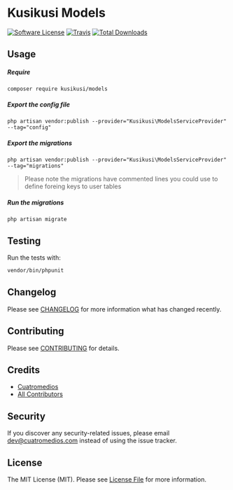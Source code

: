 # Kusikusi Models

[![Software License](https://img.shields.io/badge/license-MIT-brightgreen.svg?style=flat-square)](LICENSE.md)
[![Travis](https://img.shields.io/travis/cuatromedios/kusikusi-models.svg?style=flat-square)]()
[![Total Downloads](https://img.shields.io/packagist/dt/cuatromedios/kusikusi-models.svg?style=flat-square)](https://packagist.org/packages/kusikusi/models)

<a name="usage"></a>
## Usage
##### Require
```shell
composer require kusikusi/models
```

##### Export the config file
```shell
php artisan vendor:publish --provider="Kusikusi\ModelsServiceProvider" --tag="config"
```
##### Export the migrations
```shell
php artisan vendor:publish --provider="Kusikusi\ModelsServiceProvider" --tag="migrations"
```
> Please note the migrations have commented lines you could use to define foreing keys to user tables

##### Run the migrations
```shell
php artisan migrate
```

## Testing
Run the tests with:

``` bash
vendor/bin/phpunit
```

## Changelog
Please see [CHANGELOG](CHANGELOG.md) for more information what has changed recently.

## Contributing
Please see [CONTRIBUTING](CONTRIBUTING.md) for details.

## Credits

- [Cuatromedios](https://github.com/cuatromedios)
- [All Contributors](https://github.com/cuatromedios/kusikusi-models/contributors)

## Security
If you discover any security-related issues, please email dev@cuatromedios.com instead of using the issue tracker.

## License
The MIT License (MIT). Please see [License File](/LICENSE.md) for more information.